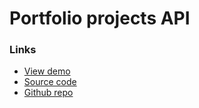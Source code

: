 # Portfolio projects API

### Links

- [View demo](https://express-portfolio-api.rolandjlevy.repl.co/)
- [Source code](https://replit.com/@RolandJLevy/express-portfolio-api)
- [Github repo](https://github.com/rolandjlevy/express-portfolio-api)